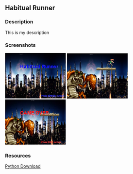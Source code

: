 <h2>Habitual Runner</h2>

<h3>Description</h3>

<p>
  This is my description
 </p>
 <h3>Screenshots</h3>

<img src="https://github.com/JGiannisis/HabitualRunner/blob/master/yalikegames/title.png" width="200px">
<img src="https://github.com/JGiannisis/HabitualRunner/blob/master/yalikegames/playing.png" width="200px">
<img src="https://github.com/JGiannisis/HabitualRunner/blob/master/yalikegames/gameover.png" width="200px">

<h3>Resources</h3>
<a href="https://www.python.org/downloads/"> Python Download</a>
